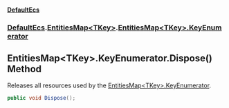 #### [DefaultEcs](./index.md 'index')
### [DefaultEcs](./DefaultEcs.md 'DefaultEcs').[EntitiesMap&lt;TKey&gt;](./DefaultEcs-EntitiesMap-TKey-.md 'DefaultEcs.EntitiesMap&lt;TKey&gt;').[EntitiesMap&lt;TKey&gt;.KeyEnumerator](./DefaultEcs-EntitiesMap-TKey--KeyEnumerator.md 'DefaultEcs.EntitiesMap&lt;TKey&gt;.KeyEnumerator')
## EntitiesMap&lt;TKey&gt;.KeyEnumerator.Dispose() Method
Releases all resources used by the [EntitiesMap&lt;TKey&gt;.KeyEnumerator](./DefaultEcs-EntitiesMap-TKey--KeyEnumerator.md 'DefaultEcs.EntitiesMap&lt;TKey&gt;.KeyEnumerator').  
```csharp
public void Dispose();
```
